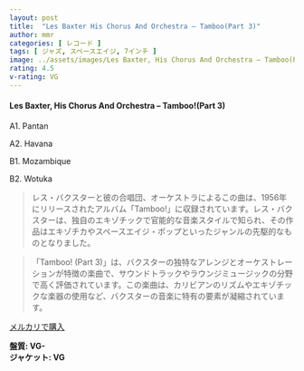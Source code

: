 ```yaml
---
layout: post
title:  "Les Baxter His Chorus And Orchestra – Tamboo(Part 3)"
author: mmr
categories: [ レコード ]
tags: [ ジャズ, スペースエイジ, 7インチ ]
image: ../assets/images/Les Baxter, His Chorus And Orchestra – Tamboo(Part 3).jpg
rating: 4.5
v-rating: VG
---
```


#### Les Baxter, His Chorus And Orchestra – Tamboo!(Part 3)

A1. Pantan

A2. Havana

B1. Mozambique

B2. Wotuka

> レス・バクスターと彼の合唱団、オーケストラによるこの曲は、1956年にリリースされたアルバム「Tamboo!」に収録されています。レス・バクスターは、独自のエキゾチックで官能的な音楽スタイルで知られ、その作品はエキゾチカやスペースエイジ・ポップといったジャンルの先駆的なものとなりました。

> 「Tamboo! (Part 3)」は、バクスターの独特なアレンジとオーケストレーションが特徴の楽曲で、サウンドトラックやラウンジミュージックの分野で高く評価されています。この楽曲は、カリビアンのリズムやエキゾチックな楽器の使用など、バクスターの音楽に特有の要素が凝縮されています。

[メルカリで購入](https://jp.mercari.com/item/m27773308125)

<div class="mt-4 mb-4 d-flex align-items-center">
<strong class="mr-1">盤質: VG-</strong>
</div>
<div class="mt-4 mb-4 d-flex align-items-center">
<strong class="mr-1">ジャケット: VG</strong>
</div>
